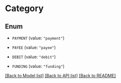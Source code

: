 # Category

## Enum


* `PAYMENT` (value: `"payment"`)

* `PAYEE` (value: `"payee"`)

* `DEBIT` (value: `"debit"`)

* `FUNDING` (value: `"funding"`)


[[Back to Model list]](../README.md#documentation-for-models) [[Back to API list]](../README.md#documentation-for-api-endpoints) [[Back to README]](../README.md)


